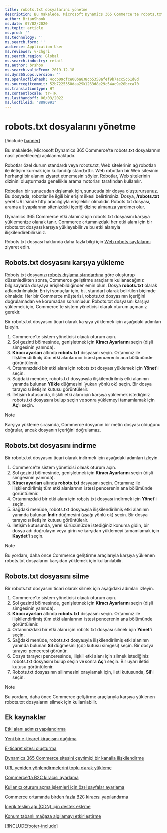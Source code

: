 ```yaml
---
title: robots.txt dosyalarını yönetme
description: Bu makalede, Microsoft Dynamics 365 Commerce'te robots.txt dosyalarının nasıl yönetileceği açıklanmaktadır.
author: BrianShook
ms.date: 07/02/2020
ms.topic: article
ms.prod: ''
ms.technology: ''
ms.search.form: ''
audience: Application User
ms.reviewer: v-chgri
ms.search.region: Global
ms.search.industry: retail
ms.author: brshoo
ms.search.validFrom: 2019-12-18
ms.dyn365.ops.version: ''
ms.openlocfilehash: 4ccb09cfce00ba838cb5358afef9b7acc5c61d8d
ms.sourcegitcommit: 52b7225350daa29b1263d8e29c54ac9e20bcca70
ms.translationtype: HT
ms.contentlocale: tr-TR
ms.lasthandoff: 06/03/2022
ms.locfileid: "8896991"
---
```

# <a name="manage-robotstxt-files"></a>robots.txt dosyalarını yönetme

[!include [banner](includes/banner.md)]

Bu makalede, Microsoft Dynamics 365 Commerce'te robots.txt dosyalarının nasıl yönetileceği açıklanmaktadır.

Robotlar özel durum standardı veya robots.txt, Web sitelerinin ağ robotları ile iletişim kurmak için kullandığı standarttır. Web robotları bir Web sitesinin herhangi bir alanını ziyaret etmemesini söyler. Robotlar, Web sitelerinin dizinini oluşturmada genellikle arama motorları tarafından kullanılır.

Robotları bir sunucudan dışlamak için, sunucuda bir dosya oluşturursunuz. Bu dosyada, robotlar ile ilgili bir erişim ilkesi belirtirsiniz. Dosya, **/robots.txt** yerel URL'sinde http aracılığıyla erişilebilir olmalıdır. Robots.txt dosyası, arama alt yapılarının sitenizdeki içeriği dizine almanıza yardımcı olur.

Dynamics 365 Commerce etki alanınız için robots.txt dosyasını karşıya yüklemenize olanak tanır. Commerce ortamınızdaki her etki alanı için bir robots.txt dosyası karşıya yükleyebilir ve bu etki alanıyla ilişkilendirebilirsiniz.

Robots.txt dosyası hakkında daha fazla bilgi için [Web robots sayfalarını](https://www.robotstxt.org/) ziyaret edin.

## <a name="upload-a-robotstxt-file"></a>Robots.txt dosyasını karşıya yükleme

Robots.txt dosyanızı [robots dışlama standardına](https://www.robotstxt.org/orig.html) göre oluşturup düzenledikten sonra, Commerce geliştirme araçlarını kullanacağınız bilgisayarda dosyaya erişilebildiğinden emin olun. Dosya **robots.txt** olarak adlandırılmalıdır. En iyi sonuçlar için, bu, standart olarak belirtilen biçimde olmalıdır. Her bir Commerce müşterisi, robots.txt dosyasının içeriğini doğrulamadan ve korumadan sorumludur. Robots.txt dosyasını karşıya yüklemek için, Commerce'te sistem yöneticisi olarak oturum açmanız gerekir.

Bir robots.txt dosyasını ticari olarak karşıya yüklemek için aşağıdaki adımları izleyin.

1. Commerce'te sistem yöneticisi olarak oturum açın.
2. Sol gezinti bölmesinde, genişletmek için **Kiracı Ayarlarını** seçin (dişli simgesinin yanında).
3. **Kiracı ayarları** altında **robots.txt** dosyasını seçin. Ortamınız ile ilişkilendirilmiş tüm etki alanlarının listesi pencerenin ana bölümünde görüntülenir.
4. Ortamınızdaki bir etki alanı için robots.txt dosyası yüklemek için **Yönet**'i seçin.
5. Sağdaki menüde, robots.txt dosyasıyla ilişkilendirilmiş etki alanının yanında bulunan **Yükle** düğmesini (yukarı yönlü ok) seçin. Bir dosya tarayıcısı iletişim kutusu görüntülenir.
6. İletişim kutusunda, ilişkili etki alanı için karşıya yüklemek istediğiniz robots.txt dosyasını bulup seçin ve sonra yüklemeyi tamamlamak için **Aç**'ı seçin.

> [!NOTE] 
> Karşıya yükleme sırasında, Commerce dosyanın bir metin dosyası olduğunu doğrular, ancak dosyanın içeriğini doğrulamaz.

## <a name="download-a-robotstxt-file"></a>Robots.txt dosyasını indirme

Bir robots.txt dosyasını ticari olarak indirmek için aşağıdaki adımları izleyin.

1. Commerce'te sistem yöneticisi olarak oturum açın.
2. Sol gezinti bölmesinde, genişletmek için **Kiracı Ayarlarını** seçin (dişli simgesinin yanında).
3. **Kiracı ayarları** altında **robots.txt** dosyasını seçin. Ortamınız ile ilişkilendirilmiş tüm etki alanlarının listesi pencerenin ana bölümünde görüntülenir.
4. Ortamınızdaki bir etki alanı için robots.txt dosyası indirmek için **Yönet**'i seçin.
5. Sağdaki menüde, robots.txt dosyasıyla ilişkilendirilmiş etki alanının yanında bulunan **İndir** düğmesini (aşağı yönlü ok) seçin. Bir dosya tarayıcısı iletişim kutusu görüntülenir.
6. İletişim kutusunda, yerel sürücünüzde istediğiniz konuma gidin, bir dosya adı doğrulayın veya girin ve karşıdan yüklemeyi tamamlamak için **Kaydet**'i seçin.

> [!NOTE]
> Bu yordam, daha önce Commerce geliştirme araçlarıyla karşıya yüklenen robots.txt dosyalarını karşıdan yüklemek için kullanılabilir.

## <a name="delete-a-robotstxt-file"></a>Robots.txt dosyasını silme

Bir robots.txt dosyasını ticari olarak silmek için aşağıdaki adımları izleyin.

1. Commerce'te sistem yöneticisi olarak oturum açın.
2. Sol gezinti bölmesinde, genişletmek için **Kiracı Ayarlarını** seçin (dişli simgesinin yanında).
3. **Kiracı ayarları** altında **robots.txt** dosyasını seçin. Ortamınız ile ilişkilendirilmiş tüm etki alanlarının listesi pencerenin ana bölümünde görüntülenir.
4. Ortamınızdaki bir etki alanı için robots.txt dosyası silmek için **Yönet**'i seçin.
5. Sağdaki menüde, robots.txt dosyasıyla ilişkilendirilmiş etki alanının yanında bulunan **Sil** düğmesini (çöp kutusu simgesi) seçin. Bir dosya tarayıcı penceresi görünür.
6. Dosya tarayıcı penceresinde, ilişkili etki alanı için silmek istediğiniz robots.txt dosyasını bulup seçin ve sonra **Aç**'ı seçin. Bir uyarı iletisi kutusu görüntülenir.
7. Robots.txt dosyasının silinmesini onaylamak için, ileti kutusunda, **Sil**'i seçin.

> [!NOTE] 
> Bu yordam, daha önce Commerce geliştirme araçlarıyla karşıya yüklenen robots.txt dosyalarını silmek için kullanılabilir.

## <a name="additional-resources"></a>Ek kaynaklar

[Etki alanı adınızı yapılandırma](configure-your-domain-name.md)

[Yeni bir e-ticaret kiracısını dağıtma](deploy-ecommerce-site.md)

[E-ticaret sitesi oluşturma](create-ecommerce-site.md)

[Dynamics 365 Commerce sitesini çevrimiçi bir kanalla ilişkilendirme](associate-site-online-store.md)

[URL yeniden yönlendirmelerini toplu olarak yükleme](upload-bulk-redirects.md)

[Commerce'ta B2C kiracısı ayarlama](set-up-B2C-tenant.md)

[Kullanıcı oturum açma işlemleri için özel sayfalar ayarlama](custom-pages-user-logins.md)

[Commerce ortamında birden fazla B2C kiracısı yapılandırma](configure-multi-B2C-tenants.md)

[İçerik teslim ağı (CDN) için destek ekleme](add-cdn-support.md)

[Konum tabanlı mağaza algılamayı etkinleştirme](enable-store-detection.md)


[!INCLUDE[footer-include](../includes/footer-banner.md)]
